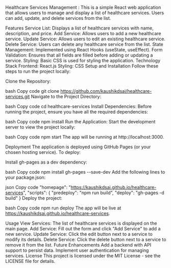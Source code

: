 Healthcare Services Management : 
This is a simple React web application that allows users to manage and display a list of healthcare services. Users can add, update, and delete services from the list.

Features
Service List: Displays a list of healthcare services with name, description, and price.
Add Service: Allows users to add a new healthcare service.
Update Service: Allows users to edit an existing healthcare service.
Delete Service: Users can delete any healthcare service from the list.
State Management: Implemented using React Hooks (useState, useEffect).
Form Validation: Ensures that all fields are filled before adding or updating a service.
Styling: Basic CSS is used for styling the application.
Technology Stack
Frontend: React.js
Styling: CSS
Setup and Installation
Follow these steps to run the project locally:

Clone the Repository:

bash
Copy code
git clone https://github.com/kaushikdsai/healthcare-services.git
Navigate to the Project Directory:

bash
Copy code
cd healthcare-services
Install Dependencies: Before running the project, ensure you have all the required dependencies:

bash
Copy code
npm install
Run the Application: Start the development server to view the project locally:

bash
Copy code
npm start
The app will be running at http://localhost:3000.

Deployment
The application is deployed using GitHub Pages (or your chosen hosting service). To deploy:

Install gh-pages as a dev dependency:

bash
Copy code
npm install gh-pages --save-dev
Add the following lines to your package.json:

json
Copy code
"homepage": "https://kaushikdsai.github.io/healthcare-services",
"scripts": {
  "predeploy": "npm run build",
  "deploy": "gh-pages -d build"
}
Deploy the project:

bash
Copy code
npm run deploy
The app will be live at https://kaushikdsai.github.io/healthcare-services.

Usage
View Services: The list of healthcare services is displayed on the main page.
Add Service: Fill out the form and click "Add Service" to add a new service.
Update Service: Click the edit button next to a service to modify its details.
Delete Service: Click the delete button next to a service to remove it from the list.
Future Enhancements
Add a backend with API support to persist data.
Implement user authentication for managing services.
License
This project is licensed under the MIT License - see the LICENSE file for details.
